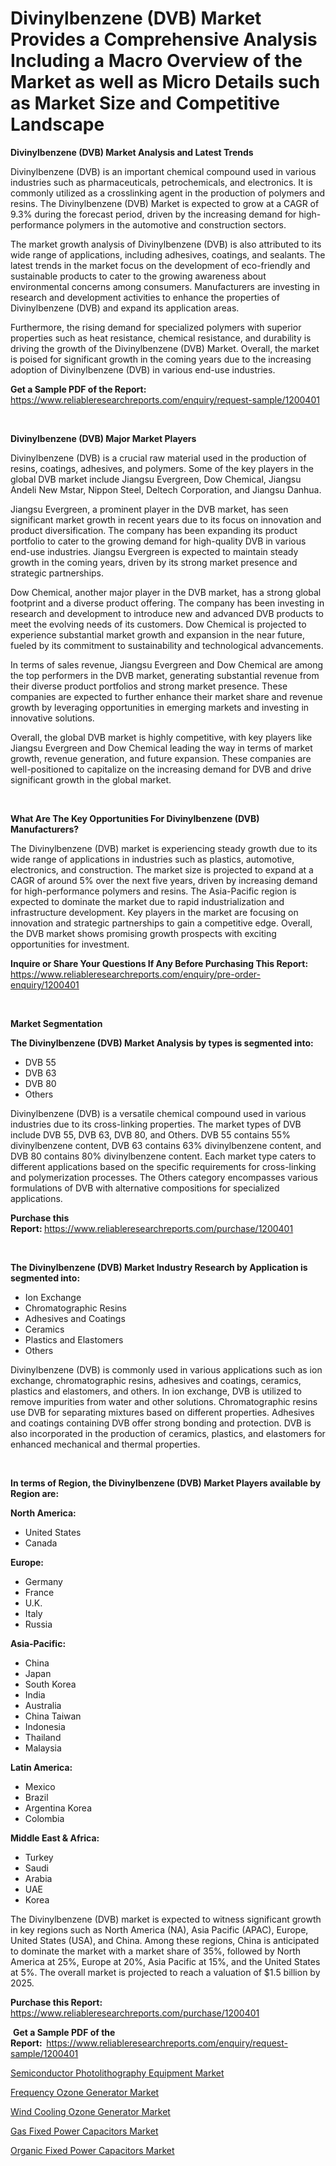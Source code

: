 <p><h1>Divinylbenzene (DVB) Market Provides a Comprehensive Analysis Including a Macro Overview of the Market as well as Micro Details such as Market Size and Competitive Landscape</h1></p><p><strong>Divinylbenzene (DVB) Market Analysis and Latest Trends</strong></p>
<p><p>Divinylbenzene (DVB) is an important chemical compound used in various industries such as pharmaceuticals, petrochemicals, and electronics. It is commonly utilized as a crosslinking agent in the production of polymers and resins. The Divinylbenzene (DVB) Market is expected to grow at a CAGR of 9.3% during the forecast period, driven by the increasing demand for high-performance polymers in the automotive and construction sectors.</p><p>The market growth analysis of Divinylbenzene (DVB) is also attributed to its wide range of applications, including adhesives, coatings, and sealants. The latest trends in the market focus on the development of eco-friendly and sustainable products to cater to the growing awareness about environmental concerns among consumers. Manufacturers are investing in research and development activities to enhance the properties of Divinylbenzene (DVB) and expand its application areas.</p><p>Furthermore, the rising demand for specialized polymers with superior properties such as heat resistance, chemical resistance, and durability is driving the growth of the Divinylbenzene (DVB) Market. Overall, the market is poised for significant growth in the coming years due to the increasing adoption of Divinylbenzene (DVB) in various end-use industries.</p></p>
<p><strong>Get a Sample PDF of the Report:&nbsp;</strong> <a href="https://www.reliableresearchreports.com/enquiry/request-sample/1200401">https://www.reliableresearchreports.com/enquiry/request-sample/1200401</a></p>
<p>&nbsp;</p>
<p><strong>Divinylbenzene (DVB) Major Market Players</strong></p>
<p><p>Divinylbenzene (DVB) is a crucial raw material used in the production of resins, coatings, adhesives, and polymers. Some of the key players in the global DVB market include Jiangsu Evergreen, Dow Chemical, Jiangsu Andeli New Mstar, Nippon Steel, Deltech Corporation, and Jiangsu Danhua.</p><p>Jiangsu Evergreen, a prominent player in the DVB market, has seen significant market growth in recent years due to its focus on innovation and product diversification. The company has been expanding its product portfolio to cater to the growing demand for high-quality DVB in various end-use industries. Jiangsu Evergreen is expected to maintain steady growth in the coming years, driven by its strong market presence and strategic partnerships.</p><p>Dow Chemical, another major player in the DVB market, has a strong global footprint and a diverse product offering. The company has been investing in research and development to introduce new and advanced DVB products to meet the evolving needs of its customers. Dow Chemical is projected to experience substantial market growth and expansion in the near future, fueled by its commitment to sustainability and technological advancements.</p><p>In terms of sales revenue, Jiangsu Evergreen and Dow Chemical are among the top performers in the DVB market, generating substantial revenue from their diverse product portfolios and strong market presence. These companies are expected to further enhance their market share and revenue growth by leveraging opportunities in emerging markets and investing in innovative solutions.</p><p>Overall, the global DVB market is highly competitive, with key players like Jiangsu Evergreen and Dow Chemical leading the way in terms of market growth, revenue generation, and future expansion. These companies are well-positioned to capitalize on the increasing demand for DVB and drive significant growth in the global market.</p></p>
<p>&nbsp;</p>
<p><strong>What Are The Key Opportunities For Divinylbenzene (DVB) Manufacturers?</strong></p>
<p><p>The Divinylbenzene (DVB) market is experiencing steady growth due to its wide range of applications in industries such as plastics, automotive, electronics, and construction. The market size is projected to expand at a CAGR of around 5% over the next five years, driven by increasing demand for high-performance polymers and resins. The Asia-Pacific region is expected to dominate the market due to rapid industrialization and infrastructure development. Key players in the market are focusing on innovation and strategic partnerships to gain a competitive edge. Overall, the DVB market shows promising growth prospects with exciting opportunities for investment.</p></p>
<p><strong>Inquire or Share Your Questions If Any Before Purchasing This Report:</strong> <a href="https://www.reliableresearchreports.com/enquiry/pre-order-enquiry/1200401">https://www.reliableresearchreports.com/enquiry/pre-order-enquiry/1200401</a></p>
<p>&nbsp;</p>
<p><strong>Market Segmentation</strong></p>
<p><strong>The Divinylbenzene (DVB) Market Analysis by types is segmented into:</strong></p>
<p><ul><li>DVB 55</li><li>DVB 63</li><li>DVB 80</li><li>Others</li></ul></p>
<p><p>Divinylbenzene (DVB) is a versatile chemical compound used in various industries due to its cross-linking properties. The market types of DVB include DVB 55, DVB 63, DVB 80, and Others. DVB 55 contains 55% divinylbenzene content, DVB 63 contains 63% divinylbenzene content, and DVB 80 contains 80% divinylbenzene content. Each market type caters to different applications based on the specific requirements for cross-linking and polymerization processes. The Others category encompasses various formulations of DVB with alternative compositions for specialized applications.</p></p>
<p><strong>Purchase this Report:&nbsp;</strong><a href="https://www.reliableresearchreports.com/purchase/1200401">https://www.reliableresearchreports.com/purchase/1200401</a></p>
<p>&nbsp;</p>
<p><strong>The Divinylbenzene (DVB) Market Industry Research by Application is segmented into:</strong></p>
<p><ul><li>Ion Exchange</li><li>Chromatographic Resins</li><li>Adhesives and Coatings</li><li>Ceramics</li><li>Plastics and Elastomers</li><li>Others</li></ul></p>
<p><p>Divinylbenzene (DVB) is commonly used in various applications such as ion exchange, chromatographic resins, adhesives and coatings, ceramics, plastics and elastomers, and others. In ion exchange, DVB is utilized to remove impurities from water and other solutions. Chromatographic resins use DVB for separating mixtures based on different properties. Adhesives and coatings containing DVB offer strong bonding and protection. DVB is also incorporated in the production of ceramics, plastics, and elastomers for enhanced mechanical and thermal properties.</p></p>
<p>&nbsp;</p>
<p><strong>In terms of Region, the Divinylbenzene (DVB) Market Players available by Region are:</strong></p>
<p>
    <p> <strong> North America: </strong>
        <ul>
            <li>United States</li>
            <li>Canada</li>
        </ul>
        </p> 
    <p> <strong> Europe: </strong>
        <ul>
            <li>Germany</li>
            <li>France</li>
            <li>U.K.</li>
            <li>Italy</li>
            <li>Russia</li>
        </ul>
        </p> 
    <p> <strong> Asia-Pacific: </strong>
        <ul>
            <li>China</li>
            <li>Japan</li>
            <li>South Korea</li>
            <li>India</li>
            <li>Australia</li>
            <li>China Taiwan</li>
            <li>Indonesia</li>
            <li>Thailand</li>
            <li>Malaysia</li>
        </ul>
        </p> 
    <p> <strong> Latin America: </strong>
        <ul>
            <li>Mexico</li>
            <li>Brazil</li>
            <li>Argentina Korea</li>
            <li>Colombia</li>
        </ul>
        </p> 
    <p> <strong> Middle East & Africa: </strong>
        <ul>
            <li>Turkey</li>
            <li>Saudi</li>
            <li>Arabia</li>
            <li>UAE</li>
            <li>Korea</li>
        </ul>
    </p>
    </p>
<p><p>The Divinylbenzene (DVB) market is expected to witness significant growth in key regions such as North America (NA), Asia Pacific (APAC), Europe, United States (USA), and China. Among these regions, China is anticipated to dominate the market with a market share of 35%, followed by North America at 25%, Europe at 20%, Asia Pacific at 15%, and the United States at 5%. The overall market is projected to reach a valuation of $1.5 billion by 2025.</p></p>
<p><strong>Purchase this Report: </strong><a href="https://www.reliableresearchreports.com/purchase/1200401">https://www.reliableresearchreports.com/purchase/1200401</a></p>
<p>&nbsp;<strong>Get a Sample PDF of the Report:&nbsp;&nbsp;</strong><a href="https://www.reliableresearchreports.com/enquiry/request-sample/1200401">https://www.reliableresearchreports.com/enquiry/request-sample/1200401</a></p>
<p><strong></strong></p>
<p><p><a href="https://github.com/danielneavesallisons03mba/Market-Research-Report-List-1/blob/main/semiconductor-photolithography-equipment-market.md">Semiconductor Photolithography Equipment Market</a></p><p><a href="https://medium.com/@dorinaprifti56/frequency-ozone-generator-market-exploring-market-share-market-trends-and-future-growth-56b763284076">Frequency Ozone Generator Market</a></p><p><a href="https://medium.com/@reganklocko456458/wind-cooling-ozone-generator-market-share-evolution-and-market-growth-trends-2024-2031-a96cb4dde4bf">Wind Cooling Ozone Generator Market</a></p><p><a href="https://medium.com/@dorinaprifti56/gas-fixed-power-capacitors-market-furnishes-information-on-market-share-market-trends-and-market-236667c5cae6">Gas Fixed Power Capacitors Market</a></p><p><a href="https://medium.com/@dorinaprifti56/organic-fixed-power-capacitors-market-size-market-outlook-and-market-forecast-2024-to-2031-9cc3561e5df4">Organic Fixed Power Capacitors Market</a></p></p>